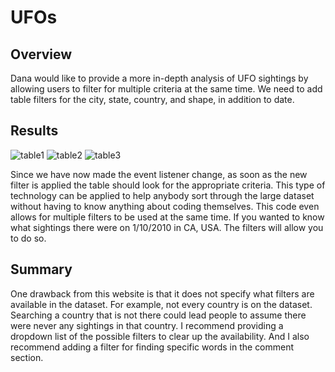 # UFOs
## Overview 
Dana would like to provide a more in-depth analysis of UFO sightings by allowing users to filter for multiple criteria at the same time. We need to add table filters for the city, state, country, and shape, in addition to date.  

## Results 
![table1](https://user-images.githubusercontent.com/96452277/158706211-13109a62-7997-4b65-9925-ee61998138f8.png)
![table2](https://user-images.githubusercontent.com/96452277/158706217-9741a146-2aa9-41a1-b0bd-3bdc5f2e9e15.png)
![table3](https://user-images.githubusercontent.com/96452277/158706227-04288e98-5de4-4927-acdd-7d0fc9a685a5.png)

Since we have now made the event listener change, as soon as the new filter is applied the table should look for the appropriate criteria. This type of technology can be applied to help anybody sort through the large dataset without having to know anything about coding themselves. This code even allows for multiple filters to be used at the same time. If you wanted to know what sightings there were on 1/10/2010 in CA, USA. The filters will allow you to do so.  

## Summary 

One drawback from this website is that it does not specify what filters are available in the dataset. For example, not every country is on the dataset. Searching a country that is not there could lead people to assume there were never any sightings in that country. I recommend providing a dropdown list of the possible filters to clear up the availability. And I also recommend adding a filter for finding specific words in the comment section. 
